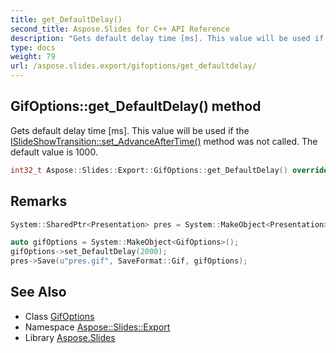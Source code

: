 ```yaml
---
title: get_DefaultDelay()
second_title: Aspose.Slides for C++ API Reference
description: "Gets default delay time [ms]. This value will be used if the ISlideShowTransition::set_AdvanceAfterTime() method was not called. The default value is 1000."
type: docs
weight: 79
url: /aspose.slides.export/gifoptions/get_defaultdelay/
---
```

## GifOptions::get_DefaultDelay() method


Gets default delay time [ms]. This value will be used if the [ISlideShowTransition::set_AdvanceAfterTime()](../../../aspose.slides/islideshowtransition/set_advanceaftertime/) method was not called. The default value is 1000.

```cpp
int32_t Aspose::Slides::Export::GifOptions::get_DefaultDelay() override
```

## Remarks



```cpp
System::SharedPtr<Presentation> pres = System::MakeObject<Presentation>(u"pres.pptx");

auto gifOptions = System::MakeObject<GifOptions>();
gifOptions->set_DefaultDelay(2000);
pres->Save(u"pres.gif", SaveFormat::Gif, gifOptions);
```

## See Also

* Class [GifOptions](../)
* Namespace [Aspose::Slides::Export](../../)
* Library [Aspose.Slides](../../../)